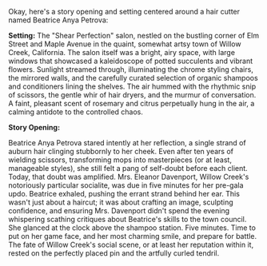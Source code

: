 Okay, here's a story opening and setting centered around a hair cutter named Beatrice Anya Petrova:

**Setting:** The "Shear Perfection" salon, nestled on the bustling corner of Elm Street and Maple Avenue in the quaint, somewhat artsy town of Willow Creek, California. The salon itself was a bright, airy space, with large windows that showcased a kaleidoscope of potted succulents and vibrant flowers. Sunlight streamed through, illuminating the chrome styling chairs, the mirrored walls, and the carefully curated selection of organic shampoos and conditioners lining the shelves. The air hummed with the rhythmic snip of scissors, the gentle whir of hair dryers, and the murmur of conversation. A faint, pleasant scent of rosemary and citrus perpetually hung in the air, a calming antidote to the controlled chaos.

**Story Opening:**

Beatrice Anya Petrova stared intently at her reflection, a single strand of auburn hair clinging stubbornly to her cheek. Even after ten years of wielding scissors, transforming mops into masterpieces (or at least, manageable styles), she still felt a pang of self-doubt before each client. Today, that doubt was amplified. Mrs. Eleanor Davenport, Willow Creek's notoriously particular socialite, was due in five minutes for her pre-gala updo. Beatrice exhaled, pushing the errant strand behind her ear. This wasn't just about a haircut; it was about crafting an image, sculpting confidence, and ensuring Mrs. Davenport didn't spend the evening whispering scathing critiques about Beatrice's skills to the town council. She glanced at the clock above the shampoo station. Five minutes. Time to put on her game face, and her most charming smile, and prepare for battle. The fate of Willow Creek's social scene, or at least her reputation within it, rested on the perfectly placed pin and the artfully curled tendril.
